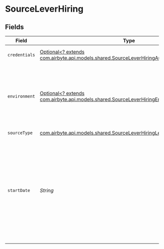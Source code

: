 # SourceLeverHiring


## Fields

| Field                                                                                                                                                                                                       | Type                                                                                                                                                                                                        | Required                                                                                                                                                                                                    | Description                                                                                                                                                                                                 | Example                                                                                                                                                                                                     |
| ----------------------------------------------------------------------------------------------------------------------------------------------------------------------------------------------------------- | ----------------------------------------------------------------------------------------------------------------------------------------------------------------------------------------------------------- | ----------------------------------------------------------------------------------------------------------------------------------------------------------------------------------------------------------- | ----------------------------------------------------------------------------------------------------------------------------------------------------------------------------------------------------------- | ----------------------------------------------------------------------------------------------------------------------------------------------------------------------------------------------------------- |
| `credentials`                                                                                                                                                                                               | [Optional<? extends com.airbyte.api.models.shared.SourceLeverHiringAuthenticationMechanism>](../../models/shared/SourceLeverHiringAuthenticationMechanism.md)                                               | :heavy_minus_sign:                                                                                                                                                                                          | Choose how to authenticate to Lever Hiring.                                                                                                                                                                 |                                                                                                                                                                                                             |
| `environment`                                                                                                                                                                                               | [Optional<? extends com.airbyte.api.models.shared.SourceLeverHiringEnvironment>](../../models/shared/SourceLeverHiringEnvironment.md)                                                                       | :heavy_minus_sign:                                                                                                                                                                                          | The environment in which you'd like to replicate data for Lever. This is used to determine which Lever API endpoint to use.                                                                                 |                                                                                                                                                                                                             |
| `sourceType`                                                                                                                                                                                                | [com.airbyte.api.models.shared.SourceLeverHiringLeverHiring](../../models/shared/SourceLeverHiringLeverHiring.md)                                                                                           | :heavy_check_mark:                                                                                                                                                                                          | N/A                                                                                                                                                                                                         |                                                                                                                                                                                                             |
| `startDate`                                                                                                                                                                                                 | *String*                                                                                                                                                                                                    | :heavy_check_mark:                                                                                                                                                                                          | UTC date and time in the format 2017-01-25T00:00:00Z. Any data before this date will not be replicated. Note that it will be used only in the following incremental streams: comments, commits, and issues. | 2021-03-01T00:00:00Z                                                                                                                                                                                        |